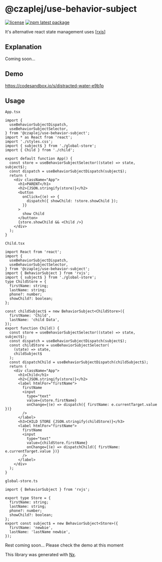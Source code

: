 # @czaplej/use-behavior-subject

[![license](https://img.shields.io/badge/license-MIT-blue.svg)](https://github.com/czaplej/use-behavior-subject/blob/master/LICENSE.md)
[![npm latest package](https://img.shields.io/npm/v/@czaplej/use-behavior-subject/latest.svg)](https://www.npmjs.com/package/@czaplej/use-behavior-subject)

It's alternative react state management uses
[[rxjs](https://rxjs-dev.firebaseapp.com/guide/overview)]

## Explanation

Coming soon...

## Demo

https://codesandbox.io/s/distracted-water-e9b1p

## Usage

`App.tsx`

```tsx
import {
  useBehaviorSubjectDispatch,
  useBehaviorSubjectSelector,
} from '@czaplej/use-behavior-subject';
import * as React from 'react';
import './styles.css';
import { subject$ } from './global-store';
import { Child } from './child';

export default function App() {
  const store = useBehaviorSubjectSelector((state) => state, subject$);
  const dispatch = useBehaviorSubjectDispatch(subject$);
  return (
    <div className="App">
      <h1>PARENT</h1>
      <h2>{JSON.stringify(store)}</h2>
      <button
        onClick={(e) => {
          dispatch({ showChild: !store.showChild });
        }}
      >
        show Child
      </button>
      {store.showChild && <Child />}
    </div>
  );
}
```

`Child.tsx`

```tsx
import React from 'react';
import {
  useBehaviorSubjectDispatch,
  useBehaviorSubjectSelector,
} from '@czaplej/use-behavior-subject';
import { BehaviorSubject } from 'rxjs';
import { subject$ } from './global-store';
type ChildStore = {
  firstName: string;
  lastName: string;
  phone?: number;
  showChild?: boolean;
};

const childSubject$ = new BehaviorSubject<ChildStore>({
  firstName: 'Child',
  lastName: 'child Data',
});
export function Child() {
  const store = useBehaviorSubjectSelector((state) => state, subject$);
  const dispatch = useBehaviorSubjectDispatch(subject$);
  const childStore = useBehaviorSubjectSelector(
    (state) => state,
    childSubject$
  );
  const dispatchChild = useBehaviorSubjectDispatch(childSubject$);
  return (
    <div className="App">
      <h1>Child</h1>
      <h2>{JSON.stringify(store)}</h2>
      <label htmlFor="firstName">
        firstName
        <input
          type="text"
          value={store.firstName}
          onChange={(e) => dispatch({ firstName: e.currentTarget.value })}
        />
      </label>
      <h3>CHILD STORE {JSON.stringify(childStore)}</h3>
      <label htmlFor="firstName">
        firstName
        <input
          type="text"
          value={childStore.firstName}
          onChange={(e) => dispatchChild({ firstName: e.currentTarget.value })}
        />
      </label>
    </div>
  );
}
```

`global-store.ts`

```tsx
import { BehaviorSubject } from 'rxjs';

export type Store = {
  firstName: string;
  lastName: string;
  phone?: number;
  showChild?: boolean;
};
export const subject$ = new BehaviorSubject<Store>({
  firstName: 'newbie',
  lastName: 'lastName newbie',
});
```

Rest coming soon...
Please check the demo at this moment

This library was generated with [Nx](https://nx.dev).

